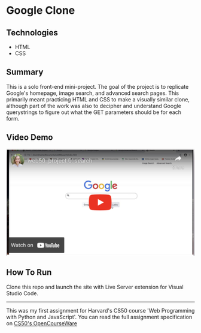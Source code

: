# Google Clone

## Technologies

* HTML
* CSS

## Summary

This is a solo front-end mini-project. The goal of the project is to replicate Google's homepage, image search, and advanced search pages. This primarily meant practicing HTML and CSS to make a visually similar clone, although part of the work was also to decipher and understand Google querystrings to figure out what the GET parameters should be for each form.

## Video Demo

<a href="https://youtu.be/p1qkUJmiixc">
<img src="vid.png" alt="video demo" width="600px">
</a>


## How To Run

Clone this repo and launch the site with Live Server extension for Visual Studio Code.

---

This was my first assignment for Harvard's CS50 course 'Web Programming with Python and JavaScript'. You can read the full assignment specification on [CS50's OpenCourseWare](https://cs50.harvard.edu/web/2020/projects/0/search/)